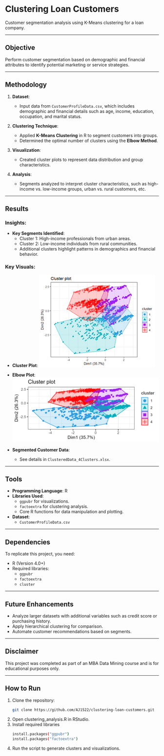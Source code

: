 # Clustering Loan Customers

Customer segmentation analysis using K-Means clustering for a loan company.

---

## Objective

Perform customer segmentation based on demographic and financial attributes to identify potential marketing or service strategies.

---

## Methodology

1. **Dataset**: 
   - Input data from `CustomerProfileData.csv`, which includes demographic and financial details such as age, income, education, occupation, and marital status.

2. **Clustering Technique**:
   - Applied **K-Means Clustering** in R to segment customers into groups.
   - Determined the optimal number of clusters using the **Elbow Method**.

3. **Visualization**:
   - Created cluster plots to represent data distribution and group characteristics.

4. **Analysis**:
   - Segments analyzed to interpret cluster characteristics, such as high-income vs. low-income groups, urban vs. rural customers, etc.

---

## Results

### Insights:
- **Key Segments Identified**:
  - Cluster 1: High-income professionals from urban areas.
  - Cluster 2: Low-income individuals from rural communities.
  - Additional clusters highlight patterns in demographics and financial behavior.

### Key Visuals:
- **Cluster Plot**:
  ![Cluster Plot](Cluster_plot_4_clusters.png)

- **Elbow Plot**:
  ![Elbow Plot](elbow_plot.png)

- **Segmented Customer Data**:
  - See details in `ClusteredData_4Clusters.xlsx`.

---

## Tools

- **Programming Language**: R
- **Libraries Used**:
  - `ggpubr` for visualizations.
  - `factoextra` for clustering analysis.
  - Core R functions for data manipulation and plotting.
- **Dataset**:
  - `CustomerProfileData.csv`

---

## Dependencies

To replicate this project, you need:
- R (Version 4.0+)
- Required libraries:
  - `ggpubr`
  - `factoextra`
  - `cluster`

---

## Future Enhancements

- Analyze larger datasets with additional variables such as credit score or purchasing history.
- Apply hierarchical clustering for comparison.
- Automate customer recommendations based on segments.

---

## Disclaimer

This project was completed as part of an MBA Data Mining course and is for educational purposes only.

---

## How to Run

1. Clone the repository:
   ```bash
   git clone https://github.com/AJ1522/clustering-loan-customers.git
2. Open clustering_analysis.R in RStudio.
3. Install required libraries
   ```bash
   install.packages("ggpubr")
   install.packages("factoextra")

4. Run the script to generate clusters and visualizations.

